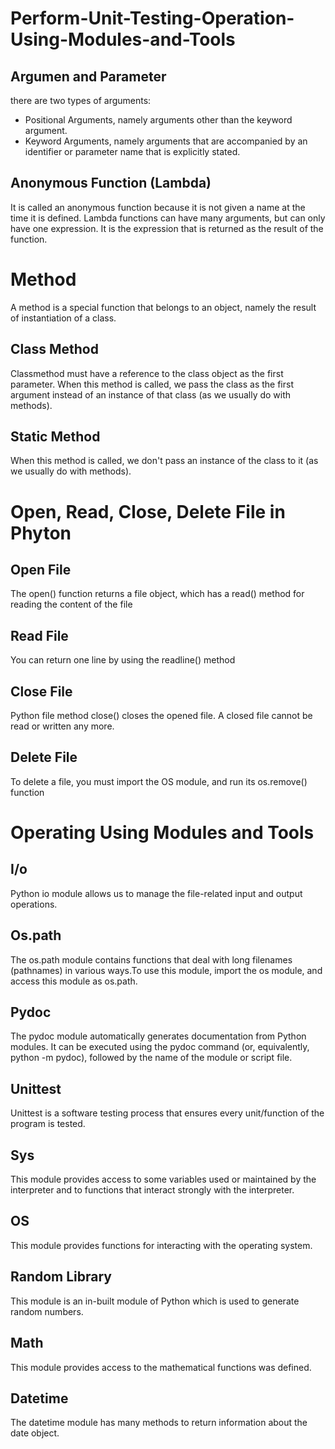 # Perform-Unit-Testing-Operation-Using-Modules-and-Tools

## Argumen and Parameter
there are two types of arguments:
- Positional Arguments, namely arguments other than the keyword argument. 
- Keyword Arguments, namely arguments that are accompanied by an identifier or parameter name that is explicitly stated.

## Anonymous Function (Lambda)
It is called an anonymous function because it is not given a name at the time it is defined. Lambda functions can have many arguments, but can only have one expression. It is the expression that is returned as the result of the function.

# Method
A method is a special function that belongs to an object, namely the result of instantiation of a class.

## Class Method
Classmethod must have a reference to the class object as the first parameter. When this method is called, we pass the class as the first argument instead of an instance of that class (as we usually do with methods). 

## Static Method
When this method is called, we don't pass an instance of the class to it (as we usually do with methods).

# Open, Read, Close, Delete File in Phyton
## Open File
The open() function returns a file object, which has a read() method for reading the content of the file

## Read File
You can return one line by using the readline() method

## Close File
Python file method close() closes the opened file. A closed file cannot be read or written any more. 

## Delete File
To delete a file, you must import the OS module, and run its os.remove() function

# Operating Using Modules and Tools
## I/o
Python io module allows us to manage the file-related input and output operations.

## Os.path
The os.path module contains functions that deal with long filenames (pathnames) in various ways.To use this module, import the os module, and access this module as os.path.
 
## Pydoc
The pydoc module automatically generates documentation from Python modules. It can be executed using the pydoc command (or, equivalently, python -m pydoc), followed by the name of the module or script file.

## Unittest
Unittest is a software testing process that ensures every unit/function of the program is tested.

## Sys
This module provides access to some variables used or maintained by the interpreter and to functions that interact strongly with the interpreter.

## OS
This module provides functions for interacting with the operating system.

## Random Library
This module is an in-built module of Python which is used to generate random numbers.

## Math
This module provides access to the mathematical functions was defined.

## Datetime
The datetime module has many methods to return information about the date object.
